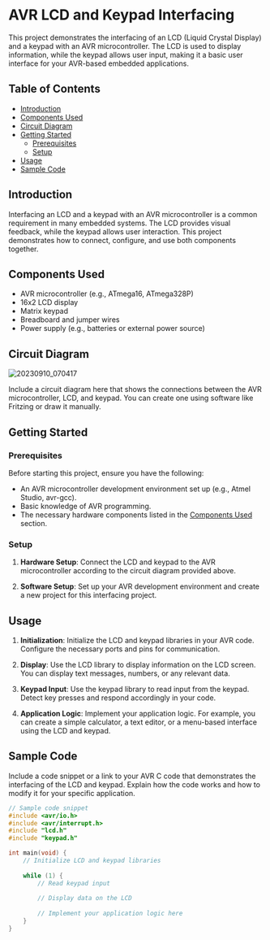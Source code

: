 # AVR LCD and Keypad Interfacing

This project demonstrates the interfacing of an LCD (Liquid Crystal Display) and a keypad with an AVR microcontroller. The LCD is used to display information, while the keypad allows user input, making it a basic user interface for your AVR-based embedded applications.

## Table of Contents

- [Introduction](#introduction)
- [Components Used](#components-used)
- [Circuit Diagram](#circuit-diagram)
- [Getting Started](#getting-started)
  - [Prerequisites](#prerequisites)
  - [Setup](#setup)
- [Usage](#usage)
- [Sample Code](#sample-code)

## Introduction

Interfacing an LCD and a keypad with an AVR microcontroller is a common requirement in many embedded systems. The LCD provides visual feedback, while the keypad allows user interaction. This project demonstrates how to connect, configure, and use both components together.

## Components Used

- AVR microcontroller (e.g., ATmega16, ATmega328P)
- 16x2 LCD display
- Matrix keypad
- Breadboard and jumper wires
- Power supply (e.g., batteries or external power source)

## Circuit Diagram
![20230910_070417](https://github.com/aliabooof/embedded_System_Online_Diploma/assets/62174374/a65f88f6-346c-49a8-bb43-89fe74b57eee)



Include a circuit diagram here that shows the connections between the AVR microcontroller, LCD, and keypad. You can create one using software like Fritzing or draw it manually.

## Getting Started

### Prerequisites

Before starting this project, ensure you have the following:

- An AVR microcontroller development environment set up (e.g., Atmel Studio, avr-gcc).
- Basic knowledge of AVR programming.
- The necessary hardware components listed in the [Components Used](#components-used) section.

### Setup

1. **Hardware Setup**: Connect the LCD and keypad to the AVR microcontroller according to the circuit diagram provided above.

2. **Software Setup**: Set up your AVR development environment and create a new project for this interfacing project.

## Usage

1. **Initialization**: Initialize the LCD and keypad libraries in your AVR code. Configure the necessary ports and pins for communication.

2. **Display**: Use the LCD library to display information on the LCD screen. You can display text messages, numbers, or any relevant data.

3. **Keypad Input**: Use the keypad library to read input from the keypad. Detect key presses and respond accordingly in your code.

4. **Application Logic**: Implement your application logic. For example, you can create a simple calculator, a text editor, or a menu-based interface using the LCD and keypad.

## Sample Code

Include a code snippet or a link to your AVR C code that demonstrates the interfacing of the LCD and keypad. Explain how the code works and how to modify it for your specific application.

```c
// Sample code snippet
#include <avr/io.h>
#include <avr/interrupt.h>
#include "lcd.h"
#include "keypad.h"

int main(void) {
    // Initialize LCD and keypad libraries
    
    while (1) {
        // Read keypad input
        
        // Display data on the LCD
        
        // Implement your application logic here
    }
}
